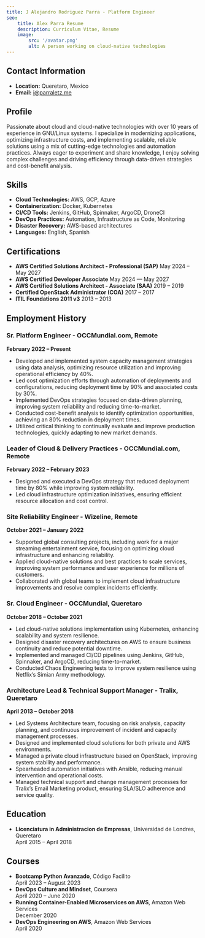 ```yaml
---
title: J Alejandro Rodriguez Parra - Platform Engineer
seo:
    title: Alex Parra Resume
    description: Curriculum Vitae, Resume
    image:
        src: '/avatar.png'
        alt: A person working on cloud-native technologies
---
```


## Contact Information
- **Location:** Queretaro, Mexico
- **Email:** i@parraletz.me

## Profile
Passionate about cloud and cloud-native technologies with over 10 years of experience in GNU/Linux systems. I specialize in modernizing applications, optimizing infrastructure costs, and implementing scalable, reliable solutions using a mix of cutting-edge technologies and automation practices. Always eager to experiment and share knowledge, I enjoy solving complex challenges and driving efficiency through data-driven strategies and cost-benefit analysis.

## Skills
- **Cloud Technologies:** AWS, GCP, Azure
- **Containerization:** Docker, Kubernetes
- **CI/CD Tools:** Jenkins, GitHub, Spinnaker, ArgoCD, DroneCI
- **DevOps Practices:** Automation, Infrastructure as Code, Monitoring
- **Disaster Recovery:** AWS-based architectures
- **Languages:** English, Spanish

## Certifications
- **AWS Certified Solutions Architect - Professional (SAP)** May 2024 – May  2027
- **AWS Certified Developer Associate** May 2024 — May 2027
- **AWS Certified Solutions Architect - Associate (SAA)**  2019 – 2019
- **Certified OpenStack Administrator (COA)**  2017 – 2017
- **ITIL Foundations 2011 v3**  2013 – 2013

## Employment History

### Sr. Platform Engineer - OCCMundial.com, Remote  
**February 2022 – Present**

- Developed and implemented system capacity management strategies using data analysis, optimizing resource utilization and improving operational efficiency by 40%.
- Led cost optimization efforts through automation of deployments and configurations, reducing deployment time by 90% and associated costs by 30%.
- Implemented DevOps strategies focused on data-driven planning, improving system reliability and reducing time-to-market.
- Conducted cost-benefit analysis to identify optimization opportunities, achieving an 80% reduction in deployment times.
- Utilized critical thinking to continually evaluate and improve production technologies, quickly adapting to new market demands.

### Leader of Cloud & Delivery Practices - OCCMundial.com, Remote  
**February 2022 – February 2023**

- Designed and executed a DevOps strategy that reduced deployment time by 80% while improving system reliability.
- Led cloud infrastructure optimization initiatives, ensuring efficient resource allocation and cost control.

### Site Reliability Engineer - Wizeline, Remote  
**October 2021 – January 2022**

- Supported global consulting projects, including work for a major streaming entertainment service, focusing on optimizing cloud infrastructure and enhancing reliability.
- Applied cloud-native solutions and best practices to scale services, improving system performance and user experience for millions of customers.
- Collaborated with global teams to implement cloud infrastructure improvements and resolve complex incidents efficiently.

### Sr. Cloud Engineer - OCCMundial, Queretaro  
**October 2018 – October 2021**

- Led cloud-native solutions implementation using Kubernetes, enhancing scalability and system resilience.
- Designed disaster recovery architectures on AWS to ensure business continuity and reduce potential downtime.
- Implemented and managed CI/CD pipelines using Jenkins, GitHub, Spinnaker, and ArgoCD, reducing time-to-market.
- Conducted Chaos Engineering tests to improve system resilience using Netflix’s Simian Army methodology.

### Architecture Lead & Technical Support Manager - Tralix, Queretaro  
**April 2013 – October 2018**

- Led Systems Architecture team, focusing on risk analysis, capacity planning, and continuous improvement of incident and capacity management processes.
- Designed and implemented cloud solutions for both private and AWS environments.
- Managed a private cloud infrastructure based on OpenStack, improving system stability and performance.
- Spearheaded automation initiatives with Ansible, reducing manual intervention and operational costs.
- Managed technical support and change management processes for Tralix’s Email Marketing product, ensuring SLA/SLO adherence and service quality.

## Education
- **Licenciatura in Administracion de Empresas**, Universidad de Londres, Queretaro  
  April 2015 – April 2018

## Courses
- **Bootcamp Python Avanzado**, Código Facilito  
  April 2023 – August 2023
- **DevOps Culture and Mindset**, Coursera  
  April 2020 – June 2020
- **Running Container-Enabled Microservices on AWS**, Amazon Web Services  
  December 2020
- **DevOps Engineering on AWS**, Amazon Web Services  
  April 2020
